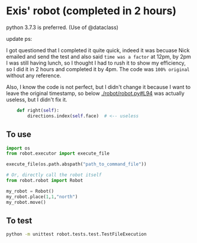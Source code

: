 # Exis' robot (completed in 2 hours)

python 3.7.3 is preferred. (Use of @dataclass)

update ps:

I got questioned that I completed it quite quick, indeed it was becuase Nick emailed and send the test and also said `time was a factor` at 12pm, by 2pm I was still having lunch, so I thought I had to rush it to show my efficiency, so I did it in 2 hours and completed it by 4pm. The code was `100% original` without any reference.

Also, I know the code is not perfect, but I didn't change it because I want to leave the original timestamp, so below [./robot/robot.py#L94](./robot/robot.py#L94) was actually useless, but I didn't fix it.

```python
    def right(self):
        directions.index(self.face)  # <-- useless
```


## To use
```python
import os
from robot.executor import execute_file

execute_file(os.path.abspath("path_to_command_file"))

# Or, directly call the robot itself
from robot.robot import Robot

my_robot = Robot()
my_robot.place(1,1,"north")
my_robot.move()
```

## To test

```bash
python -m unittest robot.tests.test.TestFileExecution
```
